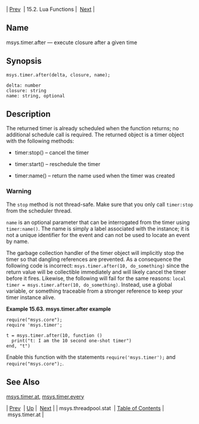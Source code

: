 | [Prev](lua.ref.msys.threadpool.stat)  | 15.2. Lua Functions |  [Next](lua.ref.msys.timer.at.php) |

<a name="lua.ref.msys.timer.after"></a>
## Name

msys.timer.after — execute closure after a given time

<a name="idp27037040"></a>
## Synopsis

`msys.timer.after(delta, closure, name);`

```
delta: number
closure: string
name: string, optional
```
<a name="idp27039760"></a>
## Description

The returned timer is already scheduled when the function returns; no additional schedule call is required. The returned object is a timer object with the following methods:

*   timer:stop() – cancel the timer

*   timer:start() – reschedule the timer

*   timer:name() – return the name used when the timer was created

### Warning

The `stop` method is not thread-safe. Make sure that you only call `timer:stop` from the scheduler thread.

`name` is an optional parameter that can be interrogated from the timer using `timer:name()`. The name is simply a label associated with the instance; it is not a unique identifier for the event and can not be used to locate an event by name.

The garbage collection handler of the timer object will implicitly stop the timer so that dangling references are prevented. As a consequence the following code is incorrect: `msys.timer.after(10, do_something)` since the return value will be collectible immediately and will likely cancel the timer before it fires. Likewise, the following will fail for the same reasons: `local timer = msys.timer.after(10, do_something)`. Instead, use a global variable, or something traceable from a stronger reference to keep your timer instance alive.

<a name="lua.ref.msys.timer.after.example"></a>

**Example 15.63. msys.timer.after example**

```
require("msys.core");
require 'msys.timer';

t = msys.timer.after(10, function ()
  print("t: I am the 10 second one-shot timer")
end, "t")
```

Enable this function with the statements `require('msys.timer');` and `require("msys.core");`.

<a name="idp27054224"></a>
## See Also

[msys.timer.at](lua.ref.msys.timer.at "msys.timer.at"), [msys.timer.every](lua.ref.msys.timer.every.php "msys.timer.every")

| [Prev](lua.ref.msys.threadpool.stat)  | [Up](lua.function.details.php) |  [Next](lua.ref.msys.timer.at.php) |
| msys.threadpool.stat  | [Table of Contents](index) |  msys.timer.at |
